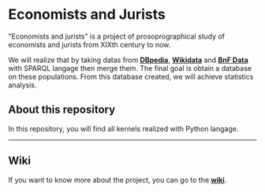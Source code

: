 # Economists and Jurists

"Economists and jurists" is a project of prosoprographical study of economists and jurists from XIXth century to now. 

We will realize that by taking datas from **[DBpedia](https://www.dbpedia.org/)**, **[Wikidata](https://www.wikidata.org/wiki/Wikidata:Main_Page)** and **[BnF Data](https://data.bnf.fr/)** with SPARQL langage then merge them. The final goal is obtain a database on these populations. From this database created, we will achieve statistics analysis. 

## About this repository

In this repository, you will find all kernels realized with Python langage. 


-------------- 

## Wiki

If you want to know more about the project, you can go to the **[wiki](https://github.com/Semantic-Data-for-Humanities/Economists_Jurists/wiki|wiki)**.

